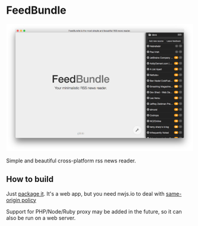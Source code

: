 # FeedBundle
![screenshot](https://github.com/sergerusso/feedbundle/raw/master/assets/images/screenshot.png "FeedBundle screenshot")

Simple and beautiful cross-platform rss news reader.


## How to build
Just [package it](http://docs.nwjs.io/en/latest/For%20Users/Package%20and%20Distribute/#prepare-nwjs). It's a web app, but you need nwjs.io to deal with [same-origin policy ](https://en.wikipedia.org/wiki/Same-origin_policy)

Support for PHP/Node/Ruby proxy may be added in the future, so it can also be run on a web server.